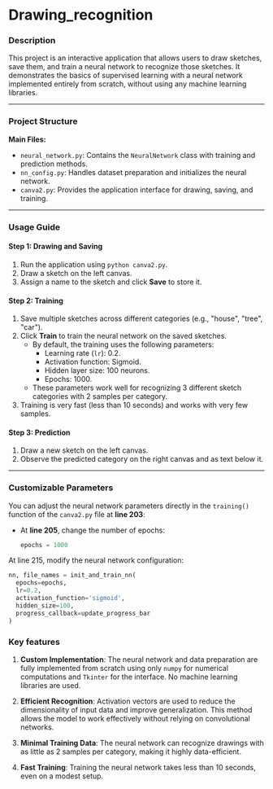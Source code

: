 # Drawing_recognition
### Description
This project is an interactive application that allows users to draw sketches, save them, and train a neural network to recognize those sketches. It demonstrates the basics of supervised learning with a neural network implemented entirely from scratch, without using any machine learning libraries.

---

### Project Structure

**Main Files:**
- `neural_network.py`: Contains the `NeuralNetwork` class with training and prediction methods.
- `nn_config.py`: Handles dataset preparation and initializes the neural network.
- `canva2.py`: Provides the application interface for drawing, saving, and training.

---

### Usage Guide

#### Step 1: Drawing and Saving
1. Run the application using `python canva2.py`.
2. Draw a sketch on the left canvas.
3. Assign a name to the sketch and click **Save** to store it.

#### Step 2: Training
1. Save multiple sketches across different categories (e.g., "house", "tree", "car").
2. Click **Train** to train the neural network on the saved sketches.
   - By default, the training uses the following parameters: 
     - Learning rate (`lr`): 0.2.
     - Activation function: Sigmoid.
     - Hidden layer size: 100 neurons.
     - Epochs: 1000.
   - These parameters work well for recognizing 3 different sketch categories with 2 samples per category.
3. Training is very fast (less than 10 seconds) and works with very few samples.

#### Step 3: Prediction
1. Draw a new sketch on the left canvas.
2. Observe the predicted category on the right canvas and as text below it.

---

### Customizable Parameters
You can adjust the neural network parameters directly in the `training()` function of the `canva2.py` file at **line 203**:
- At **line 205**, change the number of epochs:
  ```python
  epochs = 1000
  ```
At line 215, modify the neural network configuration:
  ```python
  nn, file_names = init_and_train_nn(
    epochs=epochs, 
    lr=0.2, 
    activation_function='sigmoid', 
    hidden_size=100, 
    progress_callback=update_progress_bar
)
```
### Key features
1. **Custom Implementation**: The neural network and data preparation are fully implemented from scratch using only `numpy` for numerical computations and `Tkinter` for the interface. No machine learning libraries are used.

2. **Efficient Recognition**: Activation vectors are used to reduce the dimensionality of input data and improve generalization. This method allows the model to work effectively without relying on convolutional networks.

3. **Minimal Training Data**: The neural network can recognize drawings with as little as 2 samples per category, making it highly data-efficient.

4. **Fast Training**: Training the neural network takes less than 10 seconds, even on a modest setup.
